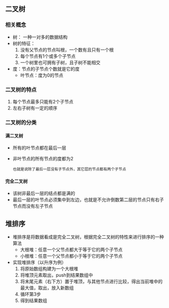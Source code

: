 ## 二叉树

### 相关概念
- 树： 一种一对多的数据结构
- 树的特征：
    1. 没有父节点的节点叫根，一个数有且只有一个根
    2. 每个节点有1个或多个子节点
    3. 一个树里也可拥有子树，且子树不能相交
- 度：节点的子节点个数就是它的度
    - 叶节点：度为0的节点

### 二叉树的特点
1. 每个节点最多只能有2个子节点
2. 左右子树有一定的顺序

### 二叉树的分类

#### 满二叉树
- 所有的叶节点都在最后一层
- 非叶节点的所有节点的度都为2

    `也就是说除了最后一层没有子节点外，其它层的节点都有两个子节点`

#### 完全二叉树
- 该树非最后一层的结点都是满的
- 最后一层的叶节点必须集中到左边，也就是不允许倒数第二层的节点只有右子节点而没有左子节点

## 堆排序
- 堆排序是将数据看成是完全二叉树，根据完全二叉树的特性来进行排序的一种算法
    - 大根堆：任意一个父节点都大于等于它的两个子节点
    - 小根堆：任意一个父节点都小于等于它的两个子节点
- 实现堆排序（以升序为例）
    1. 将原始数组构建为一个大根堆
    2. 将堆顶元素取出，push到结果数组中
    3. 将末尾元素（右下方）置于堆顶，与其他节点进行比较，得出当前堆中的最大值，取出，放入新数组
    4. 循环第3步
    5. 得到结果数组